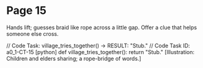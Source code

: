 # Page 15


Hands lift; guesses braid like rope across a little gap.
Offer a clue that helps someone else cross.

// Code Task: village_tries_together() → RESULT: "Stub."
// Code Task ID: a0_1-CT-15
[python]
def village_tries_together():
    return "Stub."
[Illustration: Children and elders sharing; a rope-bridge of words.]
